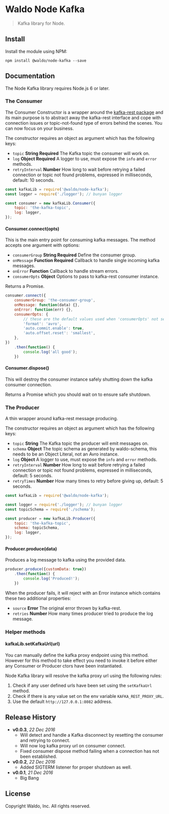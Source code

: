 # Waldo Node Kafka

> Kafka library for Node.

## Install

Install the module using NPM:

```
npm install @waldo/node-kafka --save
```

## Documentation

The Node Kafka library requires Node.js 6 or later.

### The Consumer

The Consumer Constructor is a wrapper around the [kafka-rest package](https://github.com/confluentinc/kafka-rest-node) and its main purpose is to abstract away the kafka-rest interface and cope with connection issues or topic-not-found type of errors behind the scenes. You can now focus on your business.

The constructor requires an object as argument which has the following keys:

* `topic` **String Required** The Kafka topic the consumer will work on.
* `log` **Object Required** A logger to use, must expose the `info` and `error` methods.
* `retryInterval` **Number** How long to wait before retrying a failed connection or topic not found problems, expressed in milliseconds, default: 10 seconds.

```js
const kafkaLib = require('@waldo/node-kafka');
const logger = require('./logger'); // bunyan logger

const consumer = new kafkaLib.Consumer({
    topic: 'the-kafka-topic',
    log: logger,
});
```

#### Consumer.connect(opts)

This is the main entry point for consuming kafka messages. The method accepts one argument with options:

* `consumerGroup` **String Required** Define the consumer group.
* `onMessage` **Function Required** Callback to handle single incoming kafka messages.
* `onError` **Function** Callback to handle stream errors.
* `consumerOpts` **Object** Options to pass to kafka-rest consumer instance.

Returns a Promise.

```js
consumer.connect({
    consumerGroup: 'the-consumer-group',
    onMessage: function(data) {},
    onError: function(err) {},
    consumerOpts: {
        // these are the default values used when 'consumerOpts' not set.
        'format': 'avro',
        'auto.commit.enable': true,
        'auto.offset.reset': 'smallest',        
    },
})
    .then(function() {
        console.log('all good');
    })
```

#### Consumer.dispose()

This will destroy the consumer instance safely shutting down the kafka consumer connection.

Returns a Promise which you should wait on to ensure safe shutdown.

### The Producer

A thin wrapper around kafka-rest message producing.

The constructor requires an object as argument which has the following keys:

* `topic` **String** The Kafka topic the producer will emit messages on.
* `schema` **Object** The topic schema as generated by waldo-schema, this needs to be an Object Literal, not an Avro instance.
* `log` **Object** A logger to use, must expose the `info` and `error` methods.
* `retryInterval` **Number** How long to wait before retrying a failed connection or topic not found problems, expressed in milliseconds, default: 5 seconds.
* `retryTimes` **Number** How many times to retry before giving up, default: 5 seconds.

```js
const kafkaLib = require('@waldo/node-kafka');

const logger = require('./logger'); // bunyan logger
const topicSchema = require('./schema');

const producer = new kafkaLib.Producer({
    topic: 'the-kafka-topic',
    schema: topicSchema,
    log: logger,
});
```

#### Producer.produce(data)

Produces a log message to kafka using the provided data.

```js
producer.produce({customData: true})
    .then(function() {
        console.log('Produced!');
    })
```

When the producer fails, it will reject with an Error instance which contains these two additional properties:

* `source` **Error** The original error thrown by kafka-rest.
* `retries` **Number** How many times producer tried to produce the log message.

### Helper methods

#### kafkaLib.setKafkaUrl(url)

You can manually define the kafka proxy endpoint using this method. However for this method to take effect you need to invoke it before either any Consumer or Producer ctors have been instantiated.

Node Kafka library will resolve the kafka proxy url using the following rules:

1. Check if any user defined urls have been set using the `setKafkaUrl` method.
2. Check if there is any value set on the env variable `KAFKA_REST_PROXY_URL`.
3. Use the default `http://127.0.0.1:8082` address.

## Release History

- **v0.0.3**, *22 Dec 2016*
    - Will detect and handle a Kafka disconnect by resetting the consumer and retrying to connect.
    - Will now log kafka proxy url on consumer connect.
    - Fixed consumer dispose method failing when a connection has not been established.
- **v0.0.2**, *22 Dec 2016*
    - Added SIGTERM listener for proper shutdown as well.
- **v0.0.1**, *21 Dec 2016*
    - Big Bang

## License

Copyright Waldo, Inc. All rights reserved.
